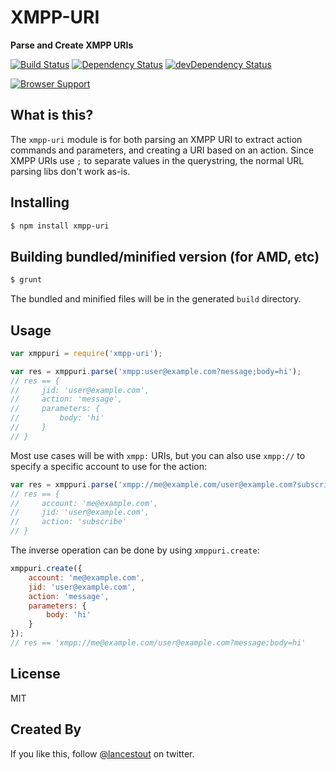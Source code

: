 # XMPP-URI
**Parse and Create XMPP URIs**

[![Build Status](https://travis-ci.org/legastero/xmpp-uri.png)](https://travis-ci.org/legastero/xmpp-uri)
[![Dependency Status](https://david-dm.org/legastero/xmpp-uri.png)](https://david-dm.org/legastero/xmpp-uri)
[![devDependency Status](https://david-dm.org/legastero/xmpp-uri/dev-status.png)](https://david-dm.org/legastero/xmpp-uri#info=devDependencies)

[![Browser Support](https://ci.testling.com/legastero/xmpp-uri.png)](https://ci.testling.com/legastero/xmpp-uri)

## What is this?

The `xmpp-uri` module is for both parsing an XMPP URI to extract action commands and parameters, and creating a URI based on an action. Since XMPP URIs use `;` to separate values in the querystring, the normal URL parsing libs don't work as-is.

## Installing

```sh
$ npm install xmpp-uri
```

## Building bundled/minified version (for AMD, etc)

```sh
$ grunt
```

The bundled and minified files will be in the generated `build` directory.

## Usage

```javascript
var xmppuri = require('xmpp-uri');

var res = xmppuri.parse('xmpp:user@example.com?message;body=hi');
// res == {
//     jid: 'user@example.com',
//     action: 'message',
//     parameters: {
//         body: 'hi'
//     }
// }
```

Most use cases will be with `xmpp:` URIs, but you can also use `xmpp://` to specify
a specific account to use for the action:

```javascript
var res = xmppuri.parse('xmpp://me@example.com/user@example.com?subscribe');
// res == {
//     account: 'me@example.com',
//     jid: 'user@example.com',
//     action: 'subscribe'
// }
```

The inverse operation can be done by using `xmppuri.create`:

```javascript
xmppuri.create({
    account: 'me@example.com',
    jid: 'user@example.com',
    action: 'message',
    parameters: {
        body: 'hi'
    }
});
// res == 'xmpp://me@example.com/user@example.com?message;body=hi'
```

## License

MIT

## Created By

If you like this, follow [@lancestout](http://twitter.com/lancestout) on twitter.
